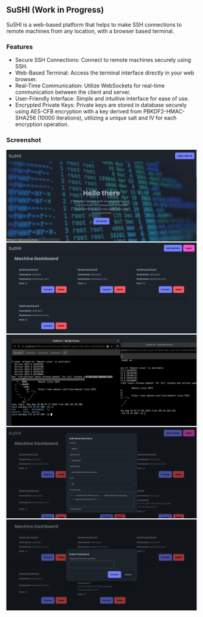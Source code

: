 ## SuSHI (Work in Progress)

SuSHI is a web-based platform that helps to make SSH connections to remote machines from any location, with a browser based terminal. 

### Features
- Secure SSH Connections: Connect to remote machines securely using SSH.
- Web-Based Terminal: Access the terminal interface directly in your web browser.
- Real-Time Communication: Utilize WebSockets for real-time communication between the client and server.
- User-Friendly Interface: Simple and intuitive interface for ease of use.
- Encrypted Private Keys: Private keys are stored in database securely using AES-CFB encryption with a key derived from PBKDF2-HMAC-SHA256 (10000 iterations), utilizing a unique salt and IV for each encryption operation.


### Screenshot
![screenhot 1](./static/images/homepage.png)
![screenhot 2](./static/images/dashboard.png)
![screenhot 3](./static/images/connected-terminals.png)
![screenhot 5](./static/images/add-machine.png)
![screenhot 4](./static/images/enter-password.png)
